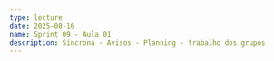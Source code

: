 ```yaml
---
type: lecture
date: 2025-08-16
name: Sprint 09 - Aula 01
description: Síncrona - Avisos - Planning - trabalho dos grupos
---
```

